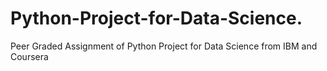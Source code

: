 # Python-Project-for-Data-Science.
 Peer Graded Assignment of Python Project for Data Science from IBM and Coursera
